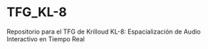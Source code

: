 # TFG_KL-8
Repositorio para el TFG de Krilloud KL-8: Espacialización de Audio Interactivo en Tiempo Real
